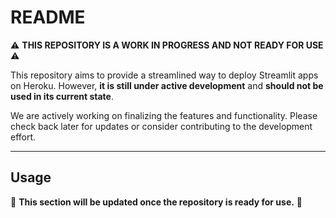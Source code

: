 # README

⚠️ **THIS REPOSITORY IS A WORK IN PROGRESS AND NOT READY FOR USE** ⚠️

This repository aims to provide a streamlined way to deploy Streamlit apps on Heroku. However, **it is still under active development** and **should not be used in its current state**.

We are actively working on finalizing the features and functionality. Please check back later for updates or consider contributing to the development effort.

---

## Usage

🚧 **This section will be updated once the repository is ready for use.** 🚧

